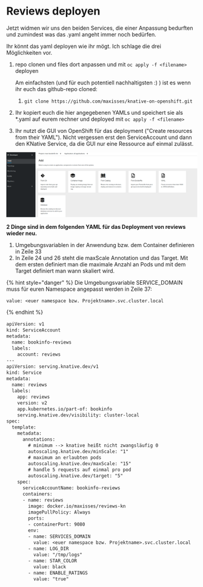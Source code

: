 # Reviews deployen

Jetzt widmen wir uns den beiden Services, die einer Anpassung bedurften und zumindest was das .yaml angeht immer noch bedürfen.

Ihr könnt das yaml deployen wie ihr mögt. Ich schlage die drei Möglichkeiten vor.

1. repo clonen und files dort anpassen und mit `oc apply -f <filename>` deployen

   Am einfachsten \(und für euch potentiell nachhaltigsten :\) \) ist es wenn ihr euch das github-repo cloned:

   1. ```text
      git clone https://github.com/maxisses/knative-on-openshift.git
      ```

2. Ihr kopiert euch die hier angegebenen YAMLs und speichert sie als \*.yaml auf eurem rechner und deployed mit `oc apply -f <filename>`
3. Ihr nutzt die GUI von OpenShift für das deployment \("Create resources from their YAML"\). Nicht vergessen erst den ServiceAccount und dann den KNative Service, da die GUI nur eine Ressource auf einmal zulässt.

![](../../../.gitbook/assets/image%20%28138%29.png)

**2 Dinge sind in dem folgenden YAML für das Deployment von reviews wieder neu.**

1. Umgebungsvariablen in der Anwendung bzw. dem Container definieren in Zeile 33
2. In Zeile 24 und 26 steht die maxScale Annotation und das Target. Mit dem ersten definiert man die maximale Anzahl an Pods und mit dem Target definiert man wann skaliert wird.

{% hint style="danger" %}
Die Umgebungsvariable SERVICE\_DOMAIN muss für euren Namespace angepasst werden in Zeile 37:

```text
value: <euer namespace bzw. Projektname>.svc.cluster.local
```
{% endhint %}

```text
apiVersion: v1
kind: ServiceAccount
metadata:
  name: bookinfo-reviews
  labels:
    account: reviews
---
apiVersion: serving.knative.dev/v1
kind: Service
metadata:
  name: reviews
  labels:
    app: reviews
    version: v2
    app.kubernetes.io/part-of: bookinfo
    serving.knative.dev/visibility: cluster-local
spec:
  template:
    metadata:
      annotations:
        # minimum --> knative heißt nicht zwangsläufig 0
        autoscaling.knative.dev/minScale: "1"
        # maximum an erlaubten pods
        autoscaling.knative.dev/maxScale: "15"
        # handle 5 requests auf einmal pro pod
        autoscaling.knative.dev/target: "5"
    spec:
      serviceAccountName: bookinfo-reviews
      containers:
      - name: reviews
        image: docker.io/maxisses/reviews-kn
        imagePullPolicy: Always
        ports:
        - containerPort: 9080
        env:
        - name: SERVICES_DOMAIN
          value: <euer namespace bzw. Projektname>.svc.cluster.local
        - name: LOG_DIR
          value: "/tmp/logs"
        - name: STAR_COLOR
          value: black
        - name: ENABLE_RATINGS
          value: "true"
```

